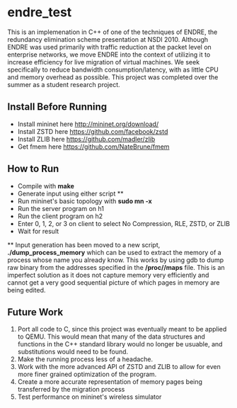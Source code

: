 # endre_test
This is an implemenation in C++ of one of the techniques of ENDRE, the redundancy elimination scheme presentation at NSDI 2010. Although ENDRE was used primarily with traffic reduction at the packet level on enterprise networks, we move ENDRE into the context of utilizing it to increase efficiency for live migration of virtual machines. We seek specifically to reduce bandwidth consumption/latency, with as little CPU and memory overhead as possible.
This project was completed over the summer as a student research project.

## Install Before Running
* Install mininet here http://mininet.org/download/
* Install ZSTD here https://github.com/facebook/zstd
* Install ZLIB here https://github.com/madler/zlib
* Get fmem here https://github.com/NateBrune/fmem

## How to Run
* Compile with __make__
* Generate input using either script **
* Run mininet's basic topology with __sudo mn -x__
* Run the server program on h1
* Run the client program on h2
* Enter 0, 1, 2, or 3 on client to select No Compression, RLE, ZSTD, or ZLIB
* Wait for result

** Input generation has been moved to a new script, __./dump_process_memory__ which can be used to extract the memory of a process whose name you already know.
This works by using gdb to dump raw binary from the addresses specified in the __/proc/<pid>/maps__ file.
This is an imperfect solution as it does not capture memory very efficiently and cannot get a very good sequential picture of which pages in memory are being edited.

## Future Work
1. Port all code to C, since this project was eventually meant to be applied to QEMU.
This would mean that many of the data structures and functions in the C++ standard library would no longer be usuable, and substitutions would need to be found.
2. Make the running process less of a headache.
3. Work with the more advanced API of ZSTD and ZLIB to allow for even more finer grained optimization of the program.
4. Create a more accurate representation of memory pages being transferred by the migration process
5. Test performance on mininet's wireless simulator
